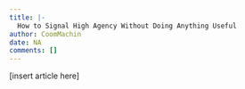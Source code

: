 ```yaml
---
title: |-
  How to Signal High Agency Without Doing Anything Useful
author: CoomMachin
date: NA
comments: []
---
```


[insert article here]